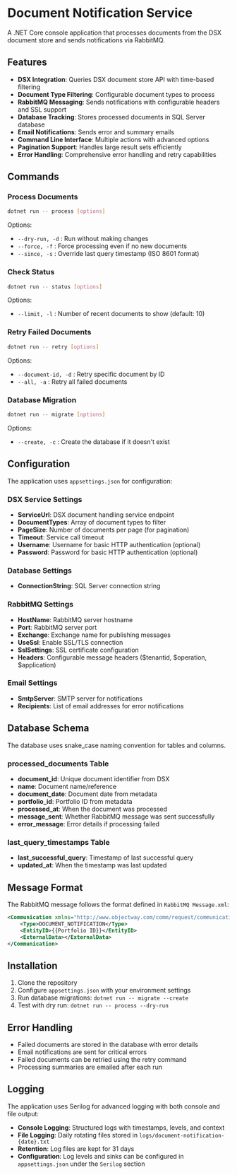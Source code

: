 # Document Notification Service

A .NET Core console application that processes documents from the DSX document store and sends notifications via RabbitMQ.

## Features

- **DSX Integration**: Queries DSX document store API with time-based filtering
- **Document Type Filtering**: Configurable document types to process
- **RabbitMQ Messaging**: Sends notifications with configurable headers and SSL support
- **Database Tracking**: Stores processed documents in SQL Server database
- **Email Notifications**: Sends error and summary emails
- **Command Line Interface**: Multiple actions with advanced options
- **Pagination Support**: Handles large result sets efficiently
- **Error Handling**: Comprehensive error handling and retry capabilities

## Commands

### Process Documents
```bash
dotnet run -- process [options]
```
Options:
- `--dry-run, -d` : Run without making changes
- `--force, -f` : Force processing even if no new documents
- `--since, -s` : Override last query timestamp (ISO 8601 format)

### Check Status
```bash
dotnet run -- status [options]
```
Options:
- `--limit, -l` : Number of recent documents to show (default: 10)

### Retry Failed Documents
```bash
dotnet run -- retry [options]
```
Options:
- `--document-id, -d` : Retry specific document by ID
- `--all, -a` : Retry all failed documents

### Database Migration
```bash
dotnet run -- migrate [options]
```
Options:
- `--create, -c` : Create the database if it doesn't exist

## Configuration

The application uses `appsettings.json` for configuration:

### DSX Service Settings
- **ServiceUrl**: DSX document handling service endpoint
- **DocumentTypes**: Array of document types to filter
- **PageSize**: Number of documents per page (for pagination)
- **Timeout**: Service call timeout
- **Username**: Username for basic HTTP authentication (optional)
- **Password**: Password for basic HTTP authentication (optional)

### Database Settings
- **ConnectionString**: SQL Server connection string

### RabbitMQ Settings
- **HostName**: RabbitMQ server hostname
- **Port**: RabbitMQ server port
- **Exchange**: Exchange name for publishing messages
- **UseSsl**: Enable SSL/TLS connection
- **SslSettings**: SSL certificate configuration
- **Headers**: Configurable message headers ($tenantid, $operation, $application)

### Email Settings
- **SmtpServer**: SMTP server for notifications
- **Recipients**: List of email addresses for error notifications

## Database Schema

The database uses snake_case naming convention for tables and columns.

### processed_documents Table
- **document_id**: Unique document identifier from DSX
- **name**: Document name/reference
- **document_date**: Document date from metadata
- **portfolio_id**: Portfolio ID from metadata
- **processed_at**: When the document was processed
- **message_sent**: Whether RabbitMQ message was sent successfully
- **error_message**: Error details if processing failed

### last_query_timestamps Table
- **last_successful_query**: Timestamp of last successful query
- **updated_at**: When the timestamp was last updated

## Message Format

The RabbitMQ message follows the format defined in `RabbitMQ Message.xml`:

```xml
<Communication xmlns="http://www.objectway.com/comm/request/communicationrequest">
    <Type>DOCUMENT_NOTIFICATION</Type>
    <EntityID>{{Portfolio ID}}</EntityID>
    <ExternalData></ExternalData>
</Communication>
```

## Installation

1. Clone the repository
2. Configure `appsettings.json` with your environment settings
3. Run database migrations: `dotnet run -- migrate --create`
4. Test with dry run: `dotnet run -- process --dry-run`

## Error Handling

- Failed documents are stored in the database with error details
- Email notifications are sent for critical errors
- Failed documents can be retried using the retry command
- Processing summaries are emailed after each run

## Logging

The application uses Serilog for advanced logging with both console and file output:

- **Console Logging**: Structured logs with timestamps, levels, and context
- **File Logging**: Daily rotating files stored in `logs/document-notification-{date}.txt`
- **Retention**: Log files are kept for 31 days
- **Configuration**: Log levels and sinks can be configured in `appsettings.json` under the `Serilog` section